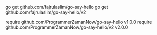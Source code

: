 go get github.com/fajrulaslim/go-say-hello
go get github.com/fajrulaslim/go-say-hello/v2

require github.com/ProgrammerZamanNow/go-say-hello v1.0.0
require github.com/ProgrammerZamanNow/go-say-hello/v2 v2.0.0 